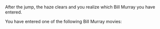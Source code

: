 After the jump, the haze clears and you realize which Bill Murray you have entered.

You have entered one of the following Bill Murray movies:


